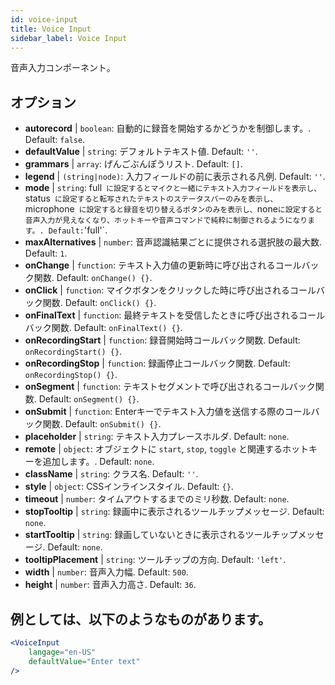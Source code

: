 ```yaml
---
id: voice-input
title: Voice Input
sidebar_label: Voice Input
---
```


音声入力コンポーネント。

## オプション

* __autorecord__ | `boolean`: 自動的に録音を開始するかどうかを制御します。. Default: `false`.
* __defaultValue__ | `string`: デフォルトテキスト値. Default: `''`.
* __grammars__ | `array`: げんごぶんぽうリスト. Default: `[]`.
* __legend__ | `(string|node)`: 入力フィールドの前に表示される凡例. Default: `''`.
* __mode__ | `string`: full` に設定するとマイクと一緒にテキスト入力フィールドを表示し、`status` に設定すると転写されたテキストのステータスバーのみを表示し、`microphone` に設定すると録音を切り替えるボタンのみを表示し、`none` に設定すると音声入力が見えなくなり、ホットキーや音声コマンドで純粋に制御されるようになります。. Default: `'full'`.
* __maxAlternatives__ | `number`: 音声認識結果ごとに提供される選択肢の最大数. Default: `1`.
* __onChange__ | `function`: テキスト入力値の更新時に呼び出されるコールバック関数. Default: `onChange() {}`.
* __onClick__ | `function`: マイクボタンをクリックした時に呼び出されるコールバック関数. Default: `onClick() {}`.
* __onFinalText__ | `function`: 最終テキストを受信したときに呼び出されるコールバック関数. Default: `onFinalText() {}`.
* __onRecordingStart__ | `function`: 録音開始時コールバック関数. Default: `onRecordingStart() {}`.
* __onRecordingStop__ | `function`: 録画停止コールバック関数. Default: `onRecordingStop() {}`.
* __onSegment__ | `function`: テキストセグメントで呼び出されるコールバック関数. Default: `onSegment() {}`.
* __onSubmit__ | `function`: Enterキーでテキスト入力値を送信する際のコールバック関数. Default: `onSubmit() {}`.
* __placeholder__ | `string`: テキスト入力プレースホルダ. Default: `none`.
* __remote__ | `object`: オブジェクトに `start`, `stop`, `toggle` と関連するホットキーを追加します。. Default: `none`.
* __className__ | `string`: クラス名. Default: `''`.
* __style__ | `object`: CSSインラインスタイル. Default: `{}`.
* __timeout__ | `number`: タイムアウトするまでのミリ秒数. Default: `none`.
* __stopTooltip__ | `string`: 録画中に表示されるツールチップメッセージ. Default: `none`.
* __startTooltip__ | `string`: 録画していないときに表示されるツールチップメッセージ. Default: `none`.
* __tooltipPlacement__ | `string`: ツールチップの方向. Default: `'left'`.
* __width__ | `number`: 音声入力幅. Default: `500`.
* __height__ | `number`: 音声入力高さ. Default: `36`.


## 例としては、以下のようなものがあります。

```jsx live
<VoiceInput
    langage="en-US"
    defaultValue="Enter text"
/>
```




